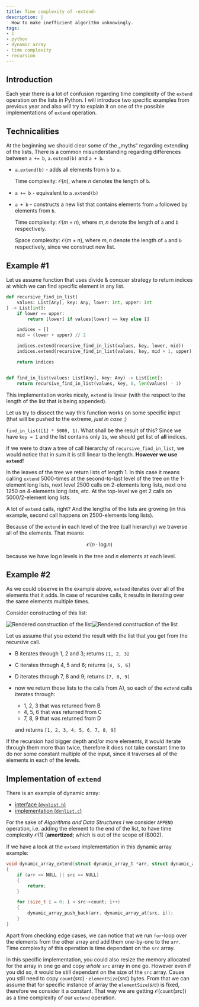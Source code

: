 ```yaml
---
title: Time complexity of ‹extend›
description: |
  How to make inefficient algorithm unknowingly.
tags:
- c
- python
- dynamic array
- time complexity
- recursion
---
```


## Introduction

Each year there is a lot of confusion regarding time complexity of the `extend` operation on the lists in Python. I will introduce two specific examples from previous year and also will try to explain it on one of the possible implementations of `extend` operation.

## Technicalities

At the beginning we should clear some of the „myths“ regarding extending of the lists. There is a common misunderstanding regarding differences between `a += b`, `a.extend(b)` and `a + b`.

- `a.extend(b)` - adds all elements from `b` to `a`.

  Time complexity: $\mathcal{O}(n)$, where $n$ denotes the length of `b`.

- `a += b` - equivalent to `a.extend(b)`

- `a + b` - constructs a new list that contains elements from `a` followed by
  elements from `b`.

  Time complexity: $\mathcal{O}(m + n)$, where $m, n$ denote the length of
  `a` and `b` respectively.

  Space complexity: $\mathcal{O}(m + n)$, where $m, n$ denote the length of
  `a` and `b` respectively, since we construct new list.

## Example #1

Let us assume function that uses divide & conquer strategy to return indices at which we can find specific element in any list.

```py showLineNumbers
def recursive_find_in_list(
    values: List[Any], key: Any, lower: int, upper: int
) -> List[int]:
    if lower == upper:
        return [lower] if values[lower] == key else []

    indices = []
    mid = (lower + upper) // 2

    indices.extend(recursive_find_in_list(values, key, lower, mid))
    indices.extend(recursive_find_in_list(values, key, mid + 1, upper))

    return indices


def find_in_list(values: List[Any], key: Any) -> List[int]:
    return recursive_find_in_list(values, key, 0, len(values) - 1)
```

This implementation works nicely, `extend` is linear (with the respect to the length of the list that is being appended).

Let us try to dissect the way this function works on some specific input (that will be pushed to the extreme, _just in case_ ;)

`find_in_list([1] * 5000, 1)`. What shall be the result of this? Since we have `key = 1` and the list contains only `1`s, we should get list of **all** indices.

If we were to draw a tree of call hierarchy of `recursive_find_in_list`, we would notice that in sum it is still linear to the length. **However we use `extend`!**

In the leaves of the tree we return lists of length 1. In this case it means calling `extend` 5000-times at the second-to-last level of the tree on the 1-element long lists, next level 2500 calls on 2-elements long lists, next one 1250 on 4-elements long lists, etc. At the top-level we get 2 calls on 5000/2-element long lists.

A lot of `extend` calls, right? And the lengths of the lists are growing (in this example, second call happens on 2500-elements long lists).

Because of the `extend` in each level of the tree (call hierarchy) we traverse all of the elements. That means:

$$
\mathcal{O}(n \cdot \log n)
$$

because we have $\log n$ levels in the tree and $n$ elements at each level.

## Example #2

As we could observe in the example above, `extend` iterates over all of the elements that it adds. In case of recursive calls, it results in iterating over the same elements multiple times.

Consider constructing of this list:

![Rendered construction of the list](/files/ib002/extend/construction_light.svg#gh-light-mode-only)![Rendered construction of the list](/files/ib002/extend/construction_dark.svg#gh-dark-mode-only)

Let us assume that you extend the result with the list that you get from the recursive call.

- B iterates through 1, 2 and 3; returns `[1, 2, 3]`
- C iterates through 4, 5 and 6; returns `[4, 5, 6]`
- D iterates through 7, 8 and 9; returns `[7, 8, 9]`
- now we return those lists to the calls from A), so each of the `extend` calls iterates through:

  - 1, 2, 3 that was returned from B
  - 4, 5, 6 that was returned from C
  - 7, 8, 9 that was returned from D

  and returns `[1, 2, 3, 4, 5, 6, 7, 8, 9]`

If the recursion had bigger depth and/or more elements, it would iterate through them more than twice, therefore it does not take constant time to do nor some constant multiple of the input, since it traverses all of the elements in each of the levels.

## Implementation of `extend`

There is an example of dynamic array:

- [interface (`dynlist.h`)](pathname:///files/ib002/extend/dynlist.h)
- [implementation (`dynlist.c`)](pathname:///files/ib002/extend/dynlist.c)

For the sake of _Algorithms and Data Structures I_ we consider `APPEND` operation, i.e. adding the element to the end of the list, to have time complexity $\mathcal{O}(1)$ (**amortized**; which is out of the scope of IB002).

If we have a look at the `extend` implementation in this dynamic array example:

```c showLineNumbers
void dynamic_array_extend(struct dynamic_array_t *arr, struct dynamic_array_t *src)
{
    if (arr == NULL || src == NULL)
    {
        return;
    }

    for (size_t i = 0; i < src->count; i++)
    {
        dynamic_array_push_back(arr, dynamic_array_at(src, i));
    }
}
```

Apart from checking edge cases, we can notice that we run `for`-loop over the elements from the other array and add them one-by-one to the `arr`. Time complexity of this operation is time dependant on the `src` array.

In this specific implementation, you could also resize the memory allocated for the array in one go and copy _whole_ `src` array in one go. However even if you did so, it would be still dependant on the size of the `src` array. Cause you still need to copy $\texttt{count}(src) \cdot \texttt{elementSize}(src)$ bytes. From that we can assume that for specific instance of array the $\texttt{elementSize}(src)$ is fixed, therefore we consider it a constant. That way we are getting $\mathcal{O}(\texttt{count}(src))$ as a time complexity of our `extend` operation.
